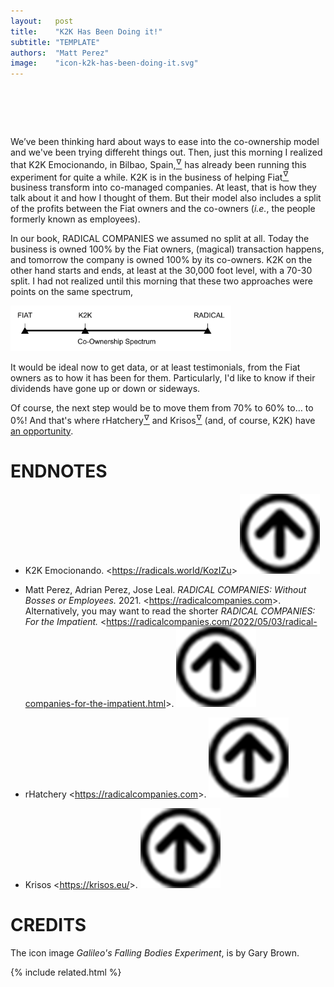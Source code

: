 ```yaml
---
layout:   post
title:    "K2K Has Been Doing it!"
subtitle: "TEMPLATE"
authors:  "Matt Perez"
image:    "icon-k2k-has-been-doing-it.svg"
---
```


<div style="display:none;">
 <p>We've been thinking hard about ways to ease into the co-ownership model. Then, just this morning I realized that K2K, in Bilbao, Spain, has already been running this experiment for quite a while.</p>
</div>

<h1>&nbsp;</h1>
 <p>We&rsquo;ve been thinking hard about ways to ease into the co-ownership model and we've been trying differeht things out. Then, just this morning I realized that K2K Emocionando, in Bilbao, Spain,<a href="#en01"><sup id="bm01">&hairsp;&nabla;&hairsp;</sup></a> has already been running this experiment for quite a while. K2K is in the business of helping <span class="_paradigm">Fiat</span><a href="#en02"><sup id="bm02">&hairsp;&nabla;&hairsp;</sup></a> business transform into co-managed companies. At least, that is how they talk about it and how I thought of them. But their model also includes a split of the profits between the <span class="_paradigm">Fiat</span> owners and the co-owners (<em>i.e.</em>, the people formerly known as employees).</p>
 <p>In our book, <span class="_paradigm">RADICAL COMPANIES</span> we assumed no split at all. Today the business is owned 100% by the <span class="_paradigm">Fiat</span> owners, (magical) transaction happens, and tomorrow the company is owned 100% by its co-owners. K2K on the other hand starts and ends, at least at the 30,000 foot level, with a 70-30 split. I had not realized until this morning that these two approaches were points on the same spectrum,</p>
 <div class="_center">
  <img
   src="/assets/img/co-ownership-spectrum.svg"
   width="70%"
   alt="A horizontal like label 'co-ownership spectrum' show FIAT at the extreme left, RADICAL at the extrem right, and K2K in between.">
 </div>
 <p>It would be ideal now to get data, or at least testimonials, from the <span class="_paradigm">Fiat</span> owners as to how it has been for them. Particularly, I'd like to know if their dividends have gone up or down or sideways.</p>
 <p>Of course, the next step would be to move them from 70% to 60% to&hellip; to 0%! And that's where rHatchery<a href="#en03"><sup id="bm03">&hairsp;&nabla;&hairsp;</sup></a> and Krisos<a href="#en04"><sup id="bm04">&hairsp;&nabla;&hairsp;</sup></a> (and, of course, K2K) have <a href="">an opportunity</a>.</p>

<h1 class="_section">ENDNOTES</h1>
 <ul>
  <li id="en01">
   <p class="_list-item">
    K2K Emocionando.
    <<a href="https://radicals.world/KozIZu" target="_blank">https://radicals.world/KozIZu</a>>
    <a class="_uparrow" href="#bm01"><img src="/assets/img/arrow-up-icon.png"></a>
   </p>
  </li>
  <li id="en02">
   <p class="_list-item">
    Matt Perez, Adrian Perez, Jose Leal.
    <em>RADICAL COMPANIES: Without Bosses or Employees.</em>
    2021.
    <<a href="https://radicalcompanies.com" target="_blank">https://radicalcompanies.com</a>>.
    Alternatively, you may want to read the shorter <em>RADICAL COMPANIES: For the Impatient.</em>
    <<a href="https://radicalcompanies.com/2022/05/03/radical-companies-for-the-impatient.html" target="_blank">https://radicalcompanies.com/2022/05/03/radical-companies-for-the-impatient.html</a>>.
    <a class="_uparrow" href="#bm02"><img src="/assets/img/arrow-up-icon.png"></a>
   </p>
  </li>
  <li id="en03">
   <p class="_list-item">
    rHatchery
    <<a href="https://radicalcompanies.com" target="_blank">https://radicalcompanies.com</a>>.
    <a class="_uparrow" href="#bm03"><img src="/assets/img/arrow-up-icon.png"></a>
   </p>
  </li>
  <li id="en04">
   <p class="_list-item">
    Krisos
    <<a href="https://krisos.eu/" target="_blank">https://krisos.eu/</a>>.
    <a class="_uparrow" href="#bm04"><img src="/assets/img/arrow-up-icon.png"></a>
   </p>
  </li>
 </ul>

<h1 class="_section">CREDITS</h1>
 <p>The icon image <em>Galileo's Falling Bodies Experiment</em>, is by <a jref="https://www.hireanartist.net/style.asp?cartoonist=603">Gary Brown</a>.</p>

{% include related.html %}
